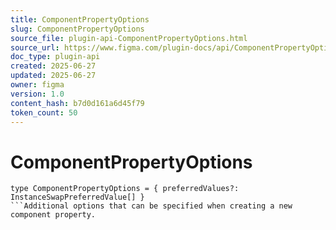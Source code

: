 ```yaml
---
title: ComponentPropertyOptions
slug: ComponentPropertyOptions
source_file: plugin-api-ComponentPropertyOptions.html
source_url: https://www.figma.com/plugin-docs/api/ComponentPropertyOptions/
doc_type: plugin-api
created: 2025-06-27
updated: 2025-06-27
owner: figma
version: 1.0
content_hash: b7d0d161a6d45f79
token_count: 50
---
```

# ComponentPropertyOptions

```
type ComponentPropertyOptions = { preferredValues?: InstanceSwapPreferredValue[] }
```Additional options that can be specified when creating a new component property.
